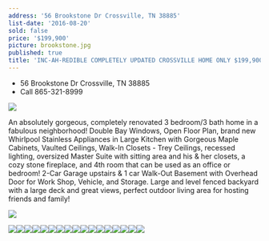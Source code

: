 ```yaml
---
address: '56 Brookstone Dr Crossville, TN 38885'
list-date: '2016-08-20'
sold: false
price: '$199,900'
picture: brookstone.jpg
published: true
title: 'INC-AH-REDIBLE COMPLETELY UPDATED CROSSVILLE HOME ONLY $199,900!'
---
```



* 56 Brookstone Dr Crossville, TN 38885
* Call 865-321-8999

![](/uploads/versions/1-2---x----2500-1559x---.jpg)

An absolutely gorgeous, completely renovated 3 bedroom/3 bath home in a fabulous neighborhood! Double Bay Windows, Open Floor Plan, brand new Whirlpool Stainless Appliances in Large Kitchen with Gorgeous Maple Cabinets, Vaulted Ceilings, Walk-In Closets - Trey Ceilings, recessed lighting, oversized Master Suite with sitting area and his & her closets, a cozy stone fireplace, and 4th room that can be used as an office or bedroom! 2-Car Garage upstairs & 1 car Walk-Out Basement with Overhead Door for Work Shop, Vehicle, and Storage. Large and level fenced backyard with a large deck and great views, perfect outdoor living area for hosting friends and family!

![](/uploads/versions/4-2---x----2500-1529x---.jpg)

![](/uploads/versions/5-1---x----2500-1529x---.jpg)![](/uploads/versions/6-1---x----2500-1529x---.jpg)![](/uploads/versions/7-2---x----2500-1529x---.jpg)![](/uploads/versions/8-1---x----2500-1529x---.jpg)![](/uploads/versions/9-1---x----2500-1529x---.jpg)![](/uploads/versions/12---x----2500-1529x---.jpg)![](/uploads/versions/14-2---x----2500-1529x---.jpg)![](/uploads/versions/15-1---x----2500-1529x---.jpg)![](/uploads/versions/16-1---x----1668-2500x---.jpg)![](/uploads/versions/17-1---x----2500-1529x---.jpg)![](/uploads/versions/18-1---x----2500-1529x---.jpg)![](/uploads/versions/19-1---x----2500-1529x---.jpg)![](/uploads/versions/22-1---x----2500-1529x---.jpg)![](/uploads/versions/23-1---x----2500-1529x---.jpg)![](/uploads/versions/27-1---x----2500-1559x---.jpg)![](/uploads/versions/16b---x----2500-1529x---.jpg)![](/uploads/versions/29---x----2500-1559x---.jpg)